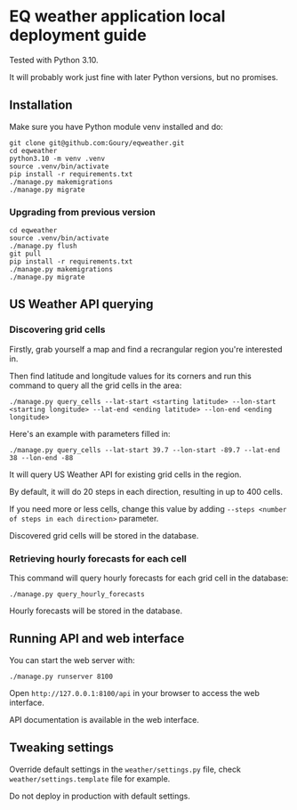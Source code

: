 # EQ weather application local deployment guide

Tested with Python 3.10.

It will probably work just fine with later Python versions, but no promises.

## Installation

Make sure you have Python module venv installed and do:

```
git clone git@github.com:Goury/eqweather.git
cd eqweather
python3.10 -m venv .venv
source .venv/bin/activate
pip install -r requirements.txt 
./manage.py makemigrations
./manage.py migrate
```

### Upgrading from previous version

```
cd eqweather
source .venv/bin/activate
./manage.py flush
git pull
pip install -r requirements.txt
./manage.py makemigrations
./manage.py migrate
```

## US Weather API querying

### Discovering grid cells

Firstly, grab yourself a map and find a recrangular region you're interested in.

Then find latitude and longitude values for its corners and run this command to query all the grid cells in the area:

```
./manage.py query_cells --lat-start <starting latitude> --lon-start <starting longitude> --lat-end <ending latitude> --lon-end <ending longitude>
```

Here's an example with parameters filled in:

```
./manage.py query_cells --lat-start 39.7 --lon-start -89.7 --lat-end 38 --lon-end -88
```

It will query US Weather API for existing grid cells in the region.

By default, it will do 20 steps in each direction, resulting in up to 400 cells.

If you need more or less cells, change this value by adding `--steps <number of steps in each direction>` parameter.

Discovered grid cells will be stored in the database.

### Retrieving hourly forecasts for each cell 

This command will query hourly forecasts for each grid cell in the database:

```
./manage.py query_hourly_forecasts
```

Hourly forecasts will be stored in the database.

## Running API and web interface

You can start the web server with:

```
./manage.py runserver 8100
```

Open `http://127.0.0.1:8100/api` in your browser to access the web interface.

API documentation is available in the web interface.

## Tweaking settings

Override default settings in the `weather/settings.py` file, check `weather/settings.template` file for example.

Do not deploy in production with default settings.
